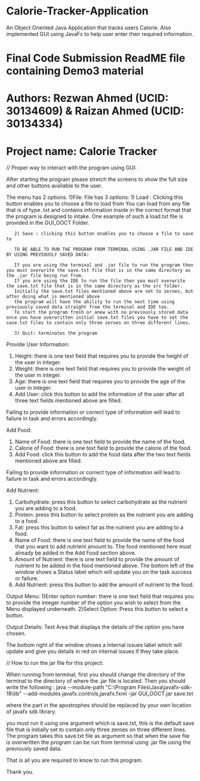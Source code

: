 # Calorie-Tracker-Application
An Object Oriented Java Application that tracks users Calorie. Also implemented GUI using JavaFx to help user enter their required information.
# Final Code Submission ReadME file containing Demo3 material
# Authors: Rezwan Ahmed (UCID: 30134609) & Raizan Ahmed (UCID: 30134334)
         
# Project name: Calorie Tracker
// Proper way to interact with the program using GUI:

After starting the program please stretch the screens to show the full size and other buttons available to the user.

The menu has 2 options:
1)File: File has 3 options:
       1) Load : Clicking this button enables you to choose a file to load from
       You can load from any file that is of type .txt and contains information inside in the correct format that the program is designed to intake.
       One example of such a load.txt file is provided in the GUI_OOCT Folder.

       2) Save : clicking this button enables you to choose a file to save to

       TO BE ABLE TO RUN THE PROGRAM FROM TERMINAL USING .JAR FILE AND IDE BY USING PREVIOUSLY SAVED DATA:

       If you are using the terminal and .jar file to run the program then you must overwrite the save.txt file that is in the same directory as the .jar file being run from.
       If you are using the IDE to run the file then you must overwrite the save.txt file that is in the same directory as the src folder.
       Initially the save.txt files mentioned above are set to zeroes, but after doing what is mentioned above
       the program will have the ability to run the next time using previously saved data straight from the terminal and IDE too.
       To start the program fresh or anew with no previously stored data once you have overwritten initial save.txt files you have to set the save.txt files to contain only three zeroes on three different lines.

       3) Quit: terminates the program

Provide User Information:
1) Height: there is one text field that requires you to provide the height of the user in integer.
2) Weight: there is one text field that requires you to provide the weight of the user in integer.
3) Age: there is one text field that requires you to provide the age of the user in integer.
4) Add User: click this button to add the information of the user after all three text fields mentioned above are filled.

Failing to provide information or correct type of information will lead to failure in task and errors accordingly.

Add Food:
1) Name of Food: there is one text field to provide the name of the food.
2) Calorie of Food: there is one text field to provide the calorie of the food.
3) Add Food: click this button to add the food data after the two text fields mentioned above are filled. 

Failing to provide information or correct type of information will lead to failure in task and errors accordingly.

Add Nutrient:
1) Carbohydrate: press this button to select carbohydrate as the nutrient you are adding to a food.
2) Protein: press this button to select protein as the nutrient you are adding to a food.
3) Fat: press this button to select fat as the nutrient you are adding to a food.
4) Name of Food: there is one text field to provide the name of the food that you want to add nutrient amount to. The food mentioned here must already be added in the Add Food section above.
5) Amount of Nutrient: there is one text field to provide the amount of nutrient to be added in the food mentioned above.
The bottom left of the window shows a Status label which will update you on the task success or failure.
6) Add Nutrient: press this button to add the amount of nutrient to the food. 

Output Menu:
1)Enter option number: there is one text field that requires you to provide the integer number of the option you wish to select from the Menu displayed underneath.
2)Select Option: Press this button to select a button.

Output Details:
Text Area that displays the details of the option you have chosen. 

The bottom right of the window shows a Internal issues label which will update and give you details in red on internal issues if they take place.

// How to run the jar file for this project:

When running from terminal, first you should change the directory of the terminal to the directory of where the .jar file is located. 
Then you should write the following :
java --module-path "C:\Program Files\Java\javafx-sdk-18\lib" --add-modules javafx.controls,javafx.fxml -jar GUI_OOCT.jar save.txt

where the part in the apostrophes should be replaced by your own location of javafx sdk library.

you must run it using one argument which is save.txt, this is the default save file that is initially set to contain only three zeroes on three different lines. 
The program takes this save.txt file as argument so that when the save file is overwritten the program can be run from terminal using .jar file using the previously saved data.

That is all you are required to know to run this program.

Thank you.

